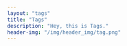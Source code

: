 ```yaml
---
layout: "tags"
title: "Tags"
description: "Hey, this is Tags."
header-img: "/img/header_img/tag.png"
---
```

